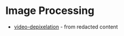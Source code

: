 Image Processing
================

* [video-depixelation](https://positive.security/blog/video-depixelation) - from redacted content